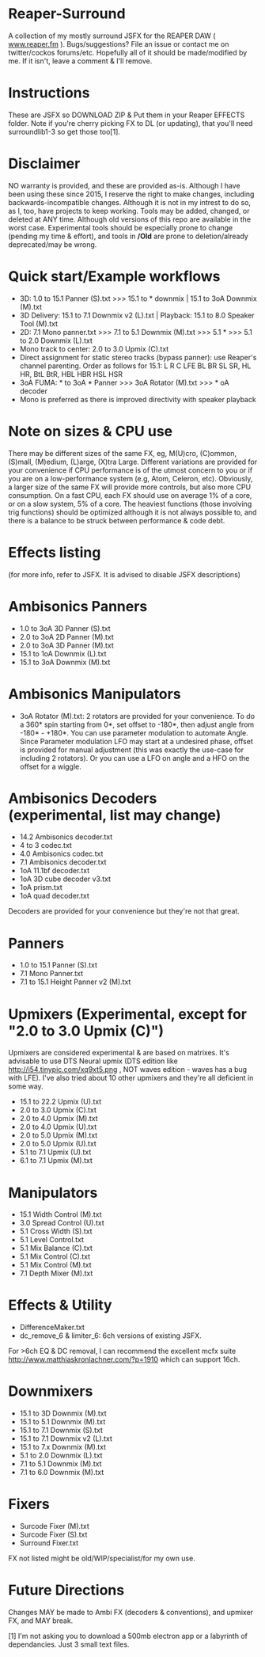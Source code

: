 # Reaper-Surround

A collection of my mostly surround JSFX for the REAPER DAW ( www.reaper.fm ). Bugs/suggestions? File an issue or contact me on twitter/cockos forums/etc. Hopefully all of it should be made/modified by me. If it isn't, leave a comment & I'll remove.

Instructions
===
These are JSFX so DOWNLOAD ZIP & Put them in your Reaper EFFECTS folder. Note if you're cherry picking FX to DL (or updating), that you'll need surroundlib1-3 so get those too[1].

Disclaimer
===

NO warranty is provided, and these are provided as-is. Although I have been using these since 2015, I reserve the right to make changes, including backwards-incompatible changes. Although it is not in my intrest to do so, as I, too, have projects to keep working. Tools may be added, changed, or deleted at ANY time. Although old versions of this repo are available in the worst case. Experimental tools should be especially prone to change (pending my time & effort), and tools in **/Old** are prone to deletion/already deprecated/may be wrong.

Quick start/Example workflows
===
* 3D: 1.0 to 15.1 Panner (S).txt >>> 15.1 to * downmix | 15.1 to 3oA Downmix (M).txt
* 3D Delivery: 15.1 to 7.1 Downmix v2 (L).txt | Playback: 15.1 to 8.0 Speaker Tool (M).txt
* 2D: 7.1 Mono panner.txt >>> 7.1 to 5.1 Downmix (M).txt >>> 5.1 * >>> 5.1 to 2.0 Downmix (L).txt
* Mono track to center: 2.0 to 3.0 Upmix (C).txt
* Direct assignment for static stereo tracks (bypass panner): use Reaper's channel parenting. Order as follows for 15.1: L R C LFE BL BR SL SR, HL HR, BtL BtR, HBL HBR HSL HSR
* 3oA FUMA: * to 3oA * Panner >>> 3oA Rotator (M).txt >>> * oA decoder
* Mono is preferred as there is improved directivity with speaker playback

Note on sizes & CPU use
===
There may be different sizes of the same FX, eg, M(U)cro, (C)ommon, (S)mall, (M)edium, (L)arge, (X)tra Large. Different variations are provided for your convenience if CPU performance is of the utmost concern to you or if you are on a low-performance system (e.g, Atom, Celeron, etc). Obviously, a larger size of the same FX will provide more controls, but also more CPU consumption. On a fast CPU, each FX should use on average 1% of a core, or on a slow system, 5% of a core. The heaviest functions (those involving trig functions) should be optimized although it is not always possible to, and there is a balance to be struck between performance & code debt.

# Effects listing
 (for more info, refer to JSFX. It is advised to disable JSFX descriptions)

Ambisonics Panners
===
- 1.0 to 3oA 3D Panner (S).txt
- 2.0 to 3oA 2D Panner (M).txt
- 2.0 to 3oA 3D Panner (M).txt
- 15.1 to 1oA Downmix (L).txt
- 15.1 to 3oA Downmix (M).txt

Ambisonics Manipulators
===
- 3oA Rotator (M).txt: 2 rotators are provided for your convenience. To do a 360* spin starting from 0*, set offset to -180*, then adjust angle from -180* - +180*. You can use parameter modulation to automate Angle. Since Parameter modulation LFO may start at a undesired phase, offset is provided for manual adjustment (this was exactly the use-case for including 2 rotators). Or you can use a LFO on angle and a HFO on the offset for a wiggle.

Ambisonics Decoders (experimental, list may change)
===
- 14.2 Ambisonics decoder.txt
- 4 to 3 codec.txt
- 4.0 Ambisonics codec.txt
- 7.1 Ambisonics decoder.txt
- 1oA 11.1bf decoder.txt
- 1oA 3D cube decoder v3.txt
- 1oA prism.txt
- 1oA quad decoder.txt

Decoders are provided for your convenience but they're not that great.

Panners
===
- 1.0 to 15.1 Panner (S).txt
- 7.1 Mono Panner.txt
- 7.1 to 15.1 Height Panner v2 (M).txt


Upmixers (Experimental, except for "2.0 to 3.0 Upmix (C)")
===
Upmixers are considered experimental & are based on matrixes. It's advisable to use DTS Neural upmix (DTS edition like http://i54.tinypic.com/xq9xt5.png , NOT waves edition - waves has a bug with LFE). I've also tried about 10 other upmixers and they're all deficient in some way.

- 15.1 to 22.2 Upmix (U).txt
- 2.0 to 3.0 Upmix (C).txt
- 2.0 to 4.0 Upmix (M).txt
- 2.0 to 4.0 Upmix (U).txt
- 2.0 to 5.0 Upmix (M).txt
- 2.0 to 5.0 Upmix (U).txt
- 5.1 to 7.1 Upmix (U).txt
- 6.1 to 7.1 Upmix (M).txt

Manipulators
===
- 15.1 Width Control (M).txt
- 3.0 Spread Control (U).txt
- 5.1 Cross Width (S).txt
- 5.1 Level Control.txt
- 5.1 Mix Balance (C).txt
- 5.1 Mix Control (C).txt
- 5.1 Mix Control (M).txt
- 7.1 Depth Mixer (M).txt

Effects & Utility
===
- DifferenceMaker.txt
- dc_remove_6 & limiter_6: 6ch versions of existing JSFX.

For >6ch EQ & DC removal, I can recommend the excellent mcfx suite http://www.matthiaskronlachner.com/?p=1910 which can support 16ch.

Downmixers
===
- 15.1 to 3D Downmix (M).txt
- 15.1 to 5.1 Downmix (M).txt
- 15.1 to 7.1 Downmix (S).txt
- 15.1 to 7.1 Downmix v2 (L).txt
- 15.1 to 7.x Downmix (M).txt
- 5.1 to 2.0 Downmix (L).txt
- 7.1 to 5.1 Downmix (M).txt
- 7.1 to 6.0 Downmix (M).txt

Fixers
===
- Surcode Fixer (M).txt
- Surcode Fixer (S).txt
- Surround Fixer.txt

FX not listed might be old/WIP/specialist/for my own use.

Future Directions
===
Changes MAY be made to Ambi FX (decoders & conventions), and upmixer FX, and MAY break.

[1]  I'm not asking you to download a 500mb electron app or a labyrinth of dependancies. Just 3 small text files.
